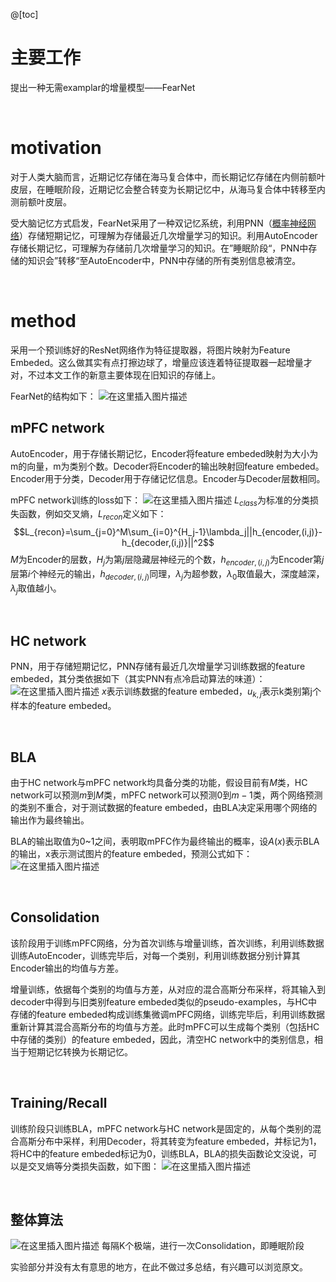 ﻿@[toc]

# 主要工作
提出一种无需examplar的增量模型——FearNet


<br>

# motivation
对于人类大脑而言，近期记忆存储在海马复合体中，而长期记忆存储在内侧前额叶皮层，在睡眠阶段，近期记忆会整合转变为长期记忆中，从海马复合体中转移至内测前额叶皮层。

受大脑记忆方式启发，FearNet采用了一种双记忆系统，利用PNN（[概率神经网络](https://blog.csdn.net/guoyunlei/article/details/76209647)）存储短期记忆，可理解为存储最近几次增量学习的知识。利用AutoEncoder存储长期记忆，可理解为存储前几次增量学习的知识。在”睡眠阶段“，PNN中存储的知识会”转移“至AutoEncoder中，PNN中存储的所有类别信息被清空。

<br>

# method
采用一个预训练好的ResNet网络作为特征提取器，将图片映射为Feature Embeded。这么做其实有点打擦边球了，增量应该连着特征提取器一起增量才对，不过本文工作的新意主要体现在旧知识的存储上。

FearNet的结构如下：
![在这里插入图片描述](https://img-blog.csdnimg.cn/20191126145201219.png?x-oss-process=image/watermark,type_ZmFuZ3poZW5naGVpdGk,shadow_10,text_aHR0cHM6Ly9ibG9nLmNzZG4ubmV0L2RoYWl1ZGE=,size_16,color_FFFFFF,t_70)
<br>

## mPFC network
AutoEncoder，用于存储长期记忆，Encoder将feature embeded映射为大小为m的向量，m为类别个数。Decoder将Encoder的输出映射回feature embeded。Encoder用于分类，Decoder用于存储记忆信息。Encoder与Decoder层数相同。

mPFC network训练的loss如下：
![在这里插入图片描述](https://img-blog.csdnimg.cn/20191126150458230.png)
$L_{class}$为标准的分类损失函数，例如交叉熵，$L_{recon}$定义如下：
$$L_{recon}=\sum_{j=0}^M\sum_{i=0}^{H_j-1}\lambda_j||h_{encoder,(i,j)}-h_{decoder,(i,j)}||^2$$
$M$为Encoder的层数，$H_j$为第$j$层隐藏层神经元的个数，$h_{encoder,(i,j)}$为Encoder第$j$层第$i$个神经元的输出，$h_{decoder,(i,j)}$同理，$\lambda_j$为超参数，$\lambda_0$取值最大，深度越深，$\lambda_j$取值越小。

<br>

## HC network
PNN，用于存储短期记忆，PNN存储有最近几次增量学习训练数据的feature embeded，其分类依据如下（其实PNN有点冷启动算法的味道）：
![在这里插入图片描述](https://img-blog.csdnimg.cn/20191126150313578.png)
$x$表示训练数据的feature embeded，$u_{k,j}$表示k类别第j个样本的feature embeded。

<br>

## BLA
由于HC network与mPFC network均具备分类的功能，假设目前有$M$类，HC network可以预测$m$到$M$类，mPFC network可以预测0到$m-1$类，两个网络预测的类别不重合，对于测试数据的feature embeded，由BLA决定采用哪个网络的输出作为最终输出。

BLA的输出取值为0~1之间，表明取mPFC作为最终输出的概率，设$A(x)$表示BLA的输出，x表示测试图片的feature embeded，预测公式如下：
![在这里插入图片描述](https://img-blog.csdnimg.cn/2019112615212859.png)

<br>

## Consolidation
该阶段用于训练mPFC网络，分为首次训练与增量训练，首次训练，利用训练数据训练AutoEncoder，训练完毕后，对每一个类别，利用训练数据分别计算其Encoder输出的均值与方差。

增量训练，依据每个类别的均值与方差，从对应的混合高斯分布采样，将其输入到decoder中得到与旧类别feature embeded类似的pseudo-examples，与HC中存储的feature embeded构成训练集微调mPFC网络，训练完毕后，利用训练数据重新计算其混合高斯分布的均值与方差。此时mPFC可以生成每个类别（包括HC中存储的类别）的feature embeded，因此，清空HC network中的类别信息，相当于短期记忆转换为长期记忆。

<br>

## Training/Recall
训练阶段只训练BLA，mPFC network与HC network是固定的，从每个类别的混合高斯分布中采样，利用Decoder，将其转变为feature embeded，并标记为1，将HC中的feature embeded标记为0，训练BLA，BLA的损失函数论文没说，可以是交叉熵等分类损失函数，如下图：
![在这里插入图片描述](https://img-blog.csdnimg.cn/20191126161308298.png?x-oss-process=image/watermark,type_ZmFuZ3poZW5naGVpdGk,shadow_10,text_aHR0cHM6Ly9ibG9nLmNzZG4ubmV0L2RoYWl1ZGE=,size_16,color_FFFFFF,t_70)

<br>

## 整体算法
![在这里插入图片描述](https://img-blog.csdnimg.cn/20191126161344344.png?x-oss-process=image/watermark,type_ZmFuZ3poZW5naGVpdGk,shadow_10,text_aHR0cHM6Ly9ibG9nLmNzZG4ubmV0L2RoYWl1ZGE=,size_16,color_FFFFFF,t_70)
每隔K个极端，进行一次Consolidation，即睡眠阶段

实验部分并没有太有意思的地方，在此不做过多总结，有兴趣可以浏览原文。






